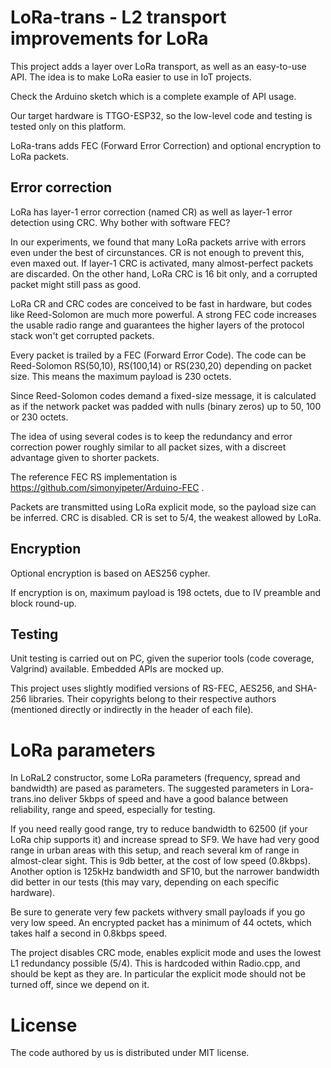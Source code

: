 # LoRa-trans - L2 transport improvements for LoRa

This project adds a layer over LoRa transport, as well as an
easy-to-use API. The idea is to make LoRa easier to use in IoT projects.

Check the Arduino sketch which is a complete example of API usage.

Our target hardware is TTGO-ESP32, so the low-level code and testing is
tested only on this platform.

LoRa-trans adds FEC (Forward Error Correction) and optional encryption
to LoRa packets.

## Error correction

LoRa has layer-1 error correction (named CR) as well as layer-1 error
detection using CRC. Why bother with software FEC?

In our experiments, we found that many LoRa packets arrive with errors even under
the best of circunstances. CR is not enough to prevent this, even maxed out.
If layer-1 CRC is activated, many almost-perfect packets are discarded. On the
other hand, LoRa CRC is 16 bit only, and a corrupted packet might still pass
as good.

LoRa CR and CRC codes are conceived to be fast in hardware, but codes like
Reed-Solomon are much more powerful. A strong FEC code increases the
usable radio range and guarantees the higher layers of the protocol stack
won't get corrupted packets.

Every packet is trailed by a FEC (Forward Error Code). The code can be
Reed-Solomon RS(50,10), RS(100,14) or RS(230,20) depending on packet
size. This means the maximum payload is 230 octets.

Since Reed-Solomon codes demand a fixed-size message, it is calculated as if
the network packet was padded with nulls (binary zeros) up to 50, 100 or 230
octets.

The idea of using several codes is to keep the redundancy and error correction
power roughly similar to all packet sizes, with a discreet advantage given to
shorter packets.

The reference FEC RS implementation is https://github.com/simonyipeter/Arduino-FEC .

Packets are transmitted using LoRa explicit mode, so the payload size can be inferred.
CRC is disabled. CR is set to 5/4, the weakest allowed by LoRa.

## Encryption

Optional encryption is based on AES256 cypher.

If encryption is on, maximum payload is 198 octets, due to IV preamble and block round-up.

## Testing

Unit testing is carried out on PC, given the superior tools (code coverage,
Valgrind) available. Embedded APIs are mocked up.

This project uses slightly modified versions of RS-FEC, AES256, and SHA-256 
libraries. Their copyrights belong to their respective authors (mentioned 
directly or indirectly in the header of each file).

# LoRa parameters

In LoRaL2 constructor, some LoRa parameters (frequency, spread and bandwidth)
are pased as parameters. The suggested parameters in Lora-trans.ino deliver
5kbps of speed and have a good balance between reliability, range and speed,
especially for testing.

If you need really good range, try to reduce bandwidth to 62500 (if your LoRa
chip supports it) and increase spread to SF9. We have had very good range in
urban areas with this setup, and reach several km of range in almost-clear sight.
This is 9db better, at the cost of low speed (0.8kbps). Another option is 125kHz
bandwidth and SF10, but the narrower bandwidth did better in our tests (this may
vary, depending on each specific hardware).

Be sure to generate very few packets withvery small payloads if you go very low speed.
An encrypted packet has a minimum of 44 octets, which takes half a second
in 0.8kbps speed.

The project disables CRC mode, enables explicit mode and uses the lowest
L1 redundancy possible (5/4). This is hardcoded within Radio.cpp, and should
be kept as they are. In particular the explicit mode should not be turned off,
since we depend on it.

# License

The code authored by us is distributed under MIT license.
